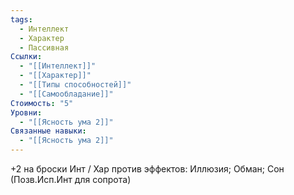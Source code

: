 ```yaml
---
tags:
  - Интеллект
  - Характер
  - Пассивная
Ссылки:
  - "[[Интеллект]]"
  - "[[Характер]]"
  - "[[Типы способностей]]"
  - "[[Самообладание]]"
Стоимость: "5"
Уровни:
  - "[[Ясность ума 2]]"
Связанные навыки:
  - "[[Ясность ума 2]]"
---
```

+2 на броски Инт / Хар против эффектов: Иллюзия; Обман; Сон (Позв.Исп.Инт для сопрота)